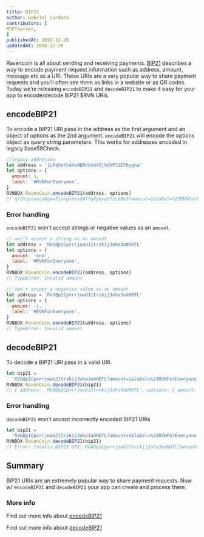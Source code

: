 ```yaml
---
title: BIP21
author: Gabriel Cardona
contributors: [
MSFTserver,
]
publishedAt: 2018-12-20
updatedAt: 2018-12-20
---
```


Ravencoin is all about sending and receiving payments. [BIP21](https://github.com/bitcoin/bips/blob/master/bip-0021.mediawiki) describes a way to encode payment request information such as address, amount, message etc as a URI. These URIs are a very popular way to share payment requests and you’ll often see them as links in a website or as QR codes. Today we’re releasing `encodeBIP21` and `decodeBIP21` to make it easy for your app to encode/decode BIP21 $RVN URIs.

## encodeBIP21

To encode a BIP21 URI pass in the address as the first argument and an object of options as the 2nd argument. `encodeBIP21` will encode the options object as query string parameters. This works for addresses encoded in legacy base58Check.

```javascript
//legacy addresses
let address = '1LPqVeYx4Xa96NYCm4X3jhGhPf2EY6ygna'
let options = {
  amount: 1,
  label: '#RVNForEveryone',
}
RVNBOX.RavenCoin.encodeBIP21(address, options)
// qr2tcpvsnca0gaw7jxngtmsvd4ffqdpkxqtfzcd8w3?amount=1&label=%23RVNForEveryone
```

### Error handling

`encodeBIP21` won’t accept strings or negative values as an `amount`.

```javascript
// won’t accept a string as an amount
let address = 'RVGQp1CpvrrjowUJ1trzkij3oha3odHDTL'
let options = {
  amount: 'one',
  label: '#RVNForEveryone',
}
RVNBOX.RavenCoin.encodeBIP21(address, options)
// TypeError: Invalid amount

// won't accept a negative value as an amount
let address = 'RVGQp1CpvrrjowUJ1trzkij3oha3odHDTL'
let options = {
  amount: -1,
  label: '#RVNForEveryone',
}
RVNBOX.RavenCoin.encodeBIP21(address, options)
// TypeError: Invalid amount
```

## decodeBIP21

To decode a BIP21 URI pass in a valid URI.

```javascript
let bip21 =
  'RVGQp1CpvrrjowUJ1trzkij3oha3odHDTL?amount=1&label=%23RVNForEveryone'
RVNBOX.RavenCoin.decodeBIP21(bip21)
// { address: 'RVGQp1CpvrrjowUJ1trzkij3oha3odHDTL', options: { amount: 1, label: '#RVNForEveryone' } }
```

### Error handling

`decodeBIP21` won’t accept incorrectly encoded BIP21 URIs

```javascript
let bip21 =
  'RVGQp1CpvrrjowUJ1trzkij3oha3odHDTL?amount=1&label=%23RVNForEveryone'
RVNBOX.RavenCoin.decodeBIP21(bip21)
// Error: Invalid BIP21 URI: RVGQp1CpvrrjowUJ1trzkij3oha3odHDTL?amount=1&label=%23RVNForEveryone
```

## Summary

BIP21 URIs are an extremely popular way to share payment requests. Now w/ `encodeBIP21` and `decodeBIP21` your app can create and process them.

### More info

Find out more info about [encodeBIP21](/rvnbox/docs/ravencoin/#encodebip21)

Find out more info about [decodeBIP21](/rvnbox/docs/ravencoin/#decodebip21)
